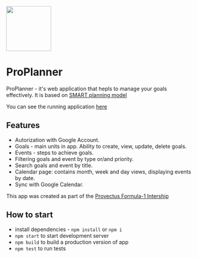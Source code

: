 <img src="/public/icons/app-icon-512x512.png"  width="120" height="120">

# ProPlanner
ProPlanner - it's web application that hepls to manage your goals effectively. It is based on [SMART planning model](https://en.wikipedia.org/wiki/SMART_criteria)

You can see the running application [here](http://frontend.proplanner.formula1.cloud.provectus-it.com/)

## Features
* Autorization with Google Account.
* Goals - main units in app. Ability to create, view, update, delete goals.
* Events - steps to achieve goals.
* Filtering goals and event by type or/and priority.
* Search goals and event by title.
* Calendar page: contains month, week and day views, displaying events by date.
* Sync with Google Calendar.

This app was created as part of the [Provectus Formula-1 Intership](https://www.facebook.com/provectuslife/posts/2246473915365831?__xts__[0]=68.ARCuU-6tlceBbZer8-j54Q7wkcjSmvk_tPjw2DVfasuc16FvFc9aca2m5vhkkjsluQxLtrRPS1i1hZARhenXNQrWrghd2ZPScBY-UOnY5vn5nUv3ncEzSwm62Xv9dnu4VMxqxQIdE7B1akEAOI4ER-FDufeYtZ6RLR8ibj5DQCA2E6YjXq9plgEk-xUvGeYzEt7VW7eAY9CtgkB6qhzF7OJL-rgMcxSGNzae1KEgY6qvfKGnL3JbP8SM067KsbsbW5CZnPJo7cI7DnUYeUW6uXhFNkXjIVAYKRacQo29PPKdaP62vziiNYy_Loo5YYUMjQtyoj2JHpcRlz_VNe94HVRZj4S-vBiNzC_zgauj3XGJMoR72HscuDo5A4OqGFF8du597-7zWSj-rzzPDsQrC-9-WzK2tZMIhcYnGXZ7mWdEvmw&__tn__=-UC-R)

## How to start
- install dependencies - `npm install` or `npm i`
- `npm start` to start development server
- `npm build` to build a production version of app
- `npm test` to run tests